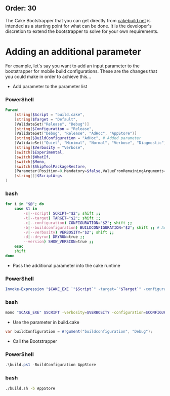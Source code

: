 Order: 30
---

The Cake Bootstrapper that you can get directly from [cakebuild.net](https://cakebuild.net) is intended as a starting point for what can be done. It is the developer's discretion to extend the bootstrapper to solve for your own requirements.

# Adding an additional parameter
 For example, let's say you want to add an input parameter to the bootstrapper for mobile build configurations.  These are the changes that you could make in order to achieve this...

- Add parameter to the parameter list

### PowerShell
```powershell
Param(
    [string]$Script = "build.cake",
    [string]$Target = "Default",
    [ValidateSet("Release", "Debug")]
    [string]$Configuration = "Release",
    [ValidateSet("Debug", "Release", "AdHoc", "AppStore")]
    [string]$BuildConfiguration = "AdHoc", # Added parameter
    [ValidateSet("Quiet", "Minimal", "Normal", "Verbose", "Diagnostic")]
    [string]$Verbosity = "Verbose",
    [switch]$Experimental,
    [switch]$WhatIf,
    [switch]$Mono,
    [switch]$SkipToolPackageRestore,
    [Parameter(Position=0,Mandatory=$false,ValueFromRemainingArguments=$true)]
    [string[]]$ScriptArgs
)
```
### bash
```bash
for i in "$@"; do
    case $1 in
        -s|--script) SCRIPT="$2"; shift ;;
        -t|--target) TARGET="$2"; shift ;;
        -c|--configuration) CONFIGURATION="$2"; shift ;;
        -b|--buildconfiguration) BUILDCONFIGURATION="$2"; shift ;; # Added parameter
        -v|--verbosity) VERBOSITY="$2"; shift ;;
        -d|--dryrun) DRYRUN=true ;;
        --version) SHOW_VERSION=true ;;
    esac
    shift
done
```
- Pass the additional parameter into the cake runtime

### PowerShell
```powershell
Invoke-Expression "$CAKE_EXE `"$Script`" -target=`"$Target`" -configuration=`"$Configuration`" -verbosity=`"$Verbosity`" -buildconfiguration=`"$BuildConfiguration`" $UseMono $UseDryRun $UseExperimental $ScriptArgs"
```
### bash
```bash
mono "$CAKE_EXE" $SCRIPT -verbosity=$VERBOSITY -configuration=$CONFIGURATION -target=$TARGET -buildconfiguration=$BUILDCONFIGURATION
```

- Use the parameter in build.cake
```csharp
var buildConfiguration = Argument("buildconfiguration", "Debug");
```

- Call the Bootstrapper

### PowerShell
```powershell
.\build.ps1 -BuildConfiguration AppStore
```
### bash
```bash
./build.sh -b AppStore
```
